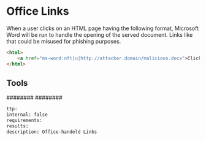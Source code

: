 # Office Links

When a user clicks on an HTML page having the following format, Microsoft Word will be run to handle the opening of the served document. Links like that could be misused for phishing purposes.

```html
<html>
    <a href="ms-word:nft|u|http://attacker.domain/malicious.docx">Click Me</a>
</html>
```

## Tools
########
########

```meta
ttp:
internal: false
requirements: 
results: 
description: Office-handeld Links
```